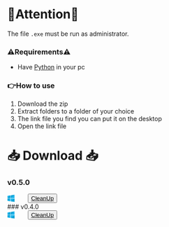 # 🚨Attention🚨

The file `.exe` must be run as administrator.

### ⚠️Requirements⚠️ <br>
  - Have [Python](https://www.python.org/downloads/) in your pc

### 👉How to use 
1. Download the zip
2. Extract folders to a folder of your choice
3. The link file you find you can put it on the desktop
4. Open the link file

#  <a name="download"></a>📥 Download 📥
### v0.5.0
<a href="https://mega.nz/file/AmwzWaQD#psn8g0xVAhcskNPooBaL1lRuOxjCCcUiJ-pzBmFzLqs" download="CleanUpExe.rar">
    <div style="display: flex; align-items: center;">
        <img src="https://github.com/Khin-kun/CleanUp/raw/main/win.png" height="16.5">
        <button style="text-decoration:none; margin-left: 30px;">CleanUp</button>
    </div>
</a>
### v0.4.0
<a href="https://mega.nz/file/snoCSDxZ#cu_JHWslCE6Z60w5hAu60U1EFgMjjvcB_Sgx5q10HA4" download="CleanUpExe.rar">
    <div style="display: flex; align-items: center;">
        <img src="https://github.com/Khin-kun/CleanUp/raw/main/win.png" height="16.5">
        <button style="text-decoration:none; margin-left: 30px;">CleanUp</button>
    </div>
</a>

